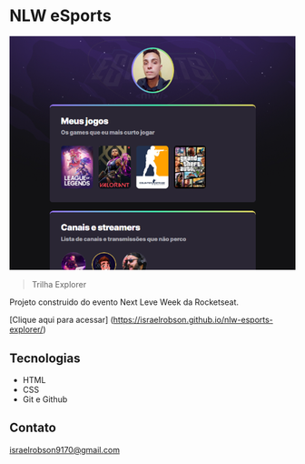 # NLW eSports

![preview](./.github/preview.png)

> Trilha Explorer

Projeto construido do evento Next Leve Week da Rocketseat.

[Clique aqui para acessar]
(https://israelrobson.github.io/nlw-esports-explorer/)

## Tecnologias

- HTML
- CSS
- Git e Github

## Contato

israelrobson9170@gmail.com
